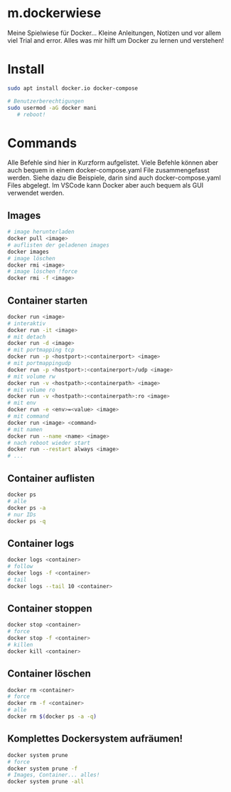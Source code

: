# m.dockerwiese
Meine Spielwiese für Docker... Kleine Anleitungen, Notizen und vor allem viel Trial and error. Alles was mir hilft um Docker zu lernen und verstehen!

# Install
```bash
sudo apt install docker.io docker-compose

# Benutzerberechtigungen
sudo usermod -aG docker mani
   # reboot!
```

# Commands
Alle Befehle sind hier in Kurzform aufgelistet. Viele Befehle können aber auch bequem in einem docker-compose.yaml File zusammengefasst werden. Siehe dazu die Beispiele, darin sind auch docker-compose.yaml Files abgelegt. Im VSCode kann Docker aber auch bequem als GUI verwendet werden.

## Images
```bash
# image herunterladen
docker pull <image>
# auflisten der geladenen images
docker images
# image löschen
docker rmi <image>
# image löschen !force
docker rmi -f <image>
```

## Container starten
```bash
docker run <image>
# interaktiv
docker run -it <image>
# mit detach
docker run -d <image>
# mit portmapping tcp
docker run -p <hostport>:<containerport> <image>
# mit portmappingudp
docker run -p <hostport>:<containerport>/udp <image>
# mit volume rw
docker run -v <hostpath>:<containerpath> <image>
# mit volume ro
docker run -v <hostpath>:<containerpath>:ro <image>
# mit env
docker run -e <env>=<value> <image>
# mit command
docker run <image> <command>
# mit namen
docker run --name <name> <image>
# nach reboot wieder start
docker run --restart always <image>
# ...
```

## Container auflisten
```bash
docker ps
# alle
docker ps -a
# nur IDs
docker ps -q
```

## Container logs
```bash
docker logs <container>
# follow
docker logs -f <container>
# tail
docker logs --tail 10 <container>
```

## Container stoppen
```bash
docker stop <container>
# force
docker stop -f <container>
# killen
docker kill <container>
```

## Container löschen
```bash
docker rm <container>
# force
docker rm -f <container>
# alle
docker rm $(docker ps -a -q)
```

## Komplettes Dockersystem aufräumen!
```bash
docker system prune
# force
docker system prune -f
# Images, Container... alles!
docker system prune -all
```